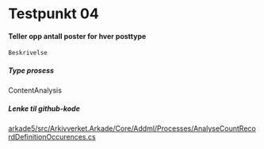 # Testpunkt 04
#### Teller opp antall poster for hver posttype

```
Beskrivelse
```

##### Type prosess
ContentAnalysis

##### Lenke til github-kode
[arkade5/src/Arkivverket.Arkade/Core/Addml/Processes/AnalyseCountRecordDefinitionOccurences.cs](https://github.com/arkivverket/arkade5/blob/master/src/Arkivverket.Arkade/Core/Addml/Processes/AnalyseCountRecordDefinitionOccurences.cs)